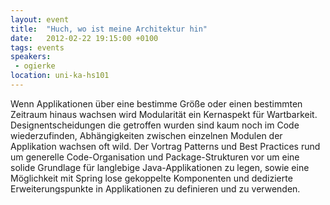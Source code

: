 ```yaml
---
layout: event
title:  "Huch, wo ist meine Architektur hin"
date:   2012-02-22 19:15:00 +0100
tags: events
speakers:
 - ogierke
location: uni-ka-hs101
---
```


Wenn Applikationen über eine bestimme Größe oder einen bestimmten Zeitraum hinaus wachsen wird Modularität ein Kernaspekt für Wartbarkeit. Designentscheidungen die getroffen wurden sind kaum noch im Code wiederzufinden, Abhängigkeiten zwischen einzelnen Modulen der Applikation wachsen oft wild. Der Vortrag Patterns und Best Practices rund um generelle Code-Organisation und Package-Strukturen vor um eine solide Grundlage für langlebige Java-Applikationen zu legen, sowie eine Möglichkeit mit Spring lose gekoppelte Komponenten und dedizierte Erweiterungspunkte in Applikationen zu definieren und zu verwenden.
